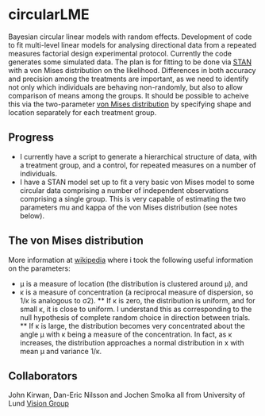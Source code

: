 # circularLME
Bayesian circular linear models with random effects. Development of code to fit multi-level linear models for analysing directional data from a repeated measures factorial design experimental protocol. Currently the code generates some simulated data. The plan is for fitting to be done via [STAN](http://mc-stan.org) with a von Mises distribution on the likelihood. Differences in both accuracy and precision among the treatments are important, as we need to identify not only which individuals are behaving non-randomly, but also to allow comparison of means among the groups. It should be possible to acheive this via the two-parameter [von Mises distribution](http://en.wikipedia.org/wiki/Von_Mises_distribution) by specifying shape and location separately for each treatment group.

## Progress
* I currently have a script to generate a hierarchical structure of data, with a treatment group, and a control, for repeated measures on a number of individuals.
* I have a STAN model set up to fit a very basic von Mises model to some circular data comprising a number of independent observations comprising a single group. This is very capable of estimating the two parameters mu and kappa of the von Mises distribution (see notes below).

## The von Mises distribution
More information at [wikipedia](http://en.wikipedia.org/wiki/Von_Mises_distribution) where i took the following useful information on the parameters:
* μ is a measure of location (the distribution is clustered around μ), and
* κ is a measure of concentration (a reciprocal measure of dispersion, so 1/κ is analogous to σ2).
** If κ is zero, the distribution is uniform, and for small κ, it is close to uniform. I understand this as corresponding to the null hypothesis of complete random choice in direction between trials.
** If κ is large, the distribution becomes very concentrated about the angle μ with κ being a measure of the concentration. In fact, as κ increases, the distribution approaches a normal distribution in x  with mean μ and variance 1/κ.


## Collaborators
John Kirwan, Dan-Eric Nilsson and Jochen Smolka all from University of Lund [Vision Group](http://biology.lu.se/research/research-groups/lund-vision-group)
